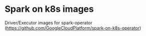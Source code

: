 # Spark on k8s images

Driver/Executor images for spark-operator (https://github.com/GoogleCloudPlatform/spark-on-k8s-operator)
